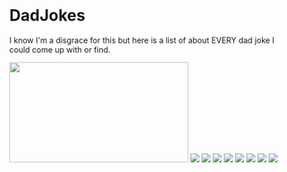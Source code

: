 # DadJokes
I know I'm a disgrace for this but here is a list of about EVERY dad joke I could come up with or find.

<img src="https://i.imgur.com/xRoe6vH.gif" width="320" height="180"/>

<img src="https://img.shields.io/github/directory-file-count/Feesh09/DadJokes"/>
<img src="https://img.shields.io/github/repo-size/Feesh09/DadJokes"/>
<img src="https://img.shields.io/github/commit-activity/w/Feesh09/DadJokes"/>
<img src="https://img.shields.io/github/downloads/Feesh09/DadJokes/total"/>
<img src="https://img.shields.io/github/release-date/Feesh09/DadJokes"/>
<img src="https://img.shields.io/github/contributors/Feesh09/DadJokes"/>
<img src="https://img.shields.io/github/last-commit/Feesh09/DadJokes"/>
<img src="https://img.shields.io/github/license/Feesh09/DadJokes"/>
